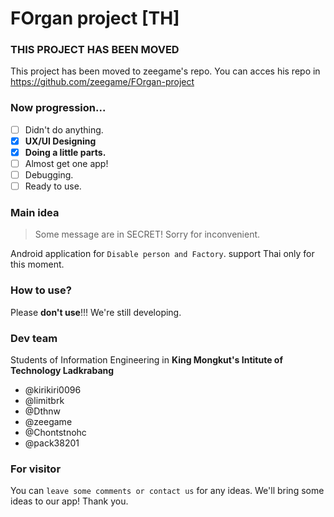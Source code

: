 # FOrgan project \[TH\]

### THIS PROJECT HAS BEEN MOVED
This project has been moved to zeegame's repo.
You can acces his repo in https://github.com/zeegame/FOrgan-project

### Now progression...
- [ ] Didn't do anything.
- [x] **UX/UI Designing**
- [x] **Doing a little parts.**
- [ ] Almost get one app!
- [ ] Debugging.
- [ ] Ready to use.

### Main idea
> Some message are in SECRET! Sorry for inconvenient.

Android application for `Disable person and Factory`.
support Thai only for this moment.

### How to use?
Please **don't use**!!! We're still developing.

### Dev team
Students of Information Engineering in **King Mongkut's Intitute of Technology Ladkrabang** 
- @kirikiri0096
- @limitbrk
- @Dthnw
- @zeegame
- @Chontstnohc
- @pack38201

### For visitor
You can `leave some comments or contact us` for any ideas. We'll bring some ideas to our app! Thank you.
